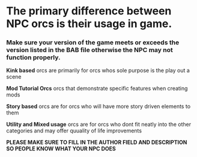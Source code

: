 # The primary difference between NPC orcs is their usage in game. 

### Make sure your version of the game meets or exceeds the version listed in the BAB file otherwise the NPC may not function properly.

 **Kink based** orcs are primarily for orcs whos sole purpose is the play out a scene
 
 **Mod Tutorial Orcs** orcs that demonstrate specific features when creating mods

 **Story based** orcs are for orcs who will have more story driven elements to them

 **Utility and Mixed usage** orcs are for orcs who dont fit neatly into the other categories and may offer quuality of life improvements



**PLEASE MAKE SURE TO FILL IN THE AUTHOR FIELD AND DESCRIPTION SO PEOPLE KNOW WHAT YOUR NPC DOES**
